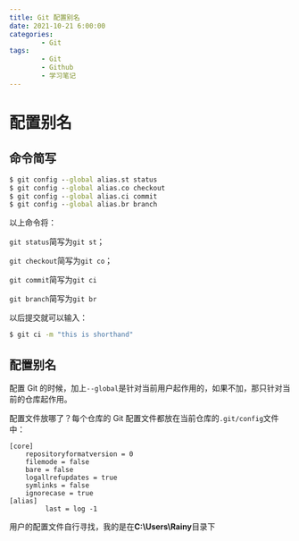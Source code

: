 ```yaml
---
title: Git 配置别名
date: 2021-10-21 6:00:00
categories:
        - Git
tags:
        - Git
        - Github
        - 学习笔记
---
```


# 配置别名

## 命令简写

```cmd
$ git config --global alias.st status
$ git config --global alias.co checkout
$ git config --global alias.ci commit
$ git config --global alias.br branch
```

以上命令将：

`git status`简写为`git st`；

`git checkout`简写为`git co`；

`git commit`简写为`git ci`

`git branch`简写为`git br`

以后提交就可以输入：

```cmd
$ git ci -m "this is shorthand"
```

## 配置别名

配置 Git 的时候，加上`--global`是针对当前用户起作用的，如果不加，那只针对当前的仓库起作用。

配置文件放哪了？每个仓库的 Git 配置文件都放在当前仓库的`.git/config`文件中：

```
[core]
	repositoryformatversion = 0
	filemode = false
	bare = false
	logallrefupdates = true
	symlinks = false
	ignorecase = true
[alias]
         last = log -1

```

用户的配置文件自行寻找，我的是在**C:\Users\Rainy**目录下
